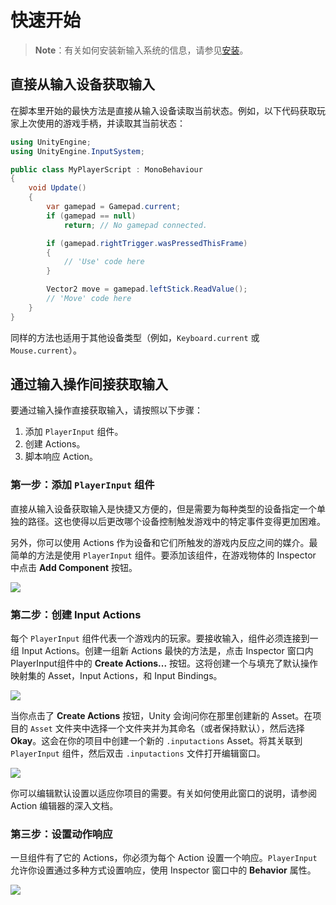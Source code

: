 # 快速开始

> **Note**：有关如何安装新输入系统的信息，请参见[安装](/unity/Input%20System%20中文文档/指引/安装.html)。

## 直接从输入设备获取输入

在脚本里开始的最快方法是直接从输入设备读取当前状态。例如，以下代码获取玩家上次使用的游戏手柄，并读取其当前状态：

```csharp
using UnityEngine;
using UnityEngine.InputSystem;

public class MyPlayerScript : MonoBehaviour
{
    void Update()
    {
        var gamepad = Gamepad.current;
        if (gamepad == null)
            return; // No gamepad connected.

        if (gamepad.rightTrigger.wasPressedThisFrame)
        {
            // 'Use' code here
        }

        Vector2 move = gamepad.leftStick.ReadValue();
        // 'Move' code here
    }
}
```

同样的方法也适用于其他设备类型（例如，`Keyboard.current` 或 `Mouse.current`）。

## 通过输入操作间接获取输入

要通过输入操作直接获取输入，请按照以下步骤：

1. 添加 `PlayerInput` 组件。
2. 创建 Actions。
3. 脚本响应 Action。

### 第一步：添加 `PlayerInput` 组件

直接从输入设备获取输入是快捷又方便的，但是需要为每种类型的设备指定一个单独的路径。这也使得以后更改哪个设备控制触发游戏中的特定事件变得更加困难。

另外，你可以使用 Actions 作为设备和它们所触发的游戏内反应之间的媒介。最简单的方法是使用 `PlayerInput` 组件。要添加该组件，在游戏物体的 Inspector 中点击 **Add Component** 按钮。

![](https://docs.unity3d.com/Packages/com.unity.inputsystem@1.3/manual/images/AddPlayerInput.png)

### 第二步：创建 Input Actions

每个 `PlayerInput` 组件代表一个游戏内的玩家。要接收输入，组件必须连接到一组 Input Actions。创建一组新 Actions 最快的方法是，点击 Inspector 窗口内 PlayerInput组件中的 **Create Actions...** 按钮。这将创建一个与填充了默认操作映射集的 Asset，Input Actions，和 Input Bindings。

![](https://docs.unity3d.com/Packages/com.unity.inputsystem@1.3/manual/images/PlayerInputCreateActions.png)

当你点击了 **Create Actions** 按钮，Unity 会询问你在那里创建新的 Asset。在项目的 `Asset` 文件夹中选择一个文件夹并为其命名（或者保持默认），然后选择 **Okay**。这会在你的项目中创建一个新的 `.inputactions` Asset。将其关联到 `PlayerInput` 组件，然后双击 `.inputactions` 文件打开编辑窗口。

![](https://docs.unity3d.com/Packages/com.unity.inputsystem@1.3/manual/images/MyGameActions.png)

你可以编辑默认设置以适应你项目的需要。有关如何使用此窗口的说明，请参阅 Action 编辑器的深入文档。

### 第三步：设置动作响应

一旦组件有了它的 Actions，你必须为每个 Action 设置一个响应。`PlayerInput` 允许你设置通过多种方式设置响应，使用 Inspector 窗口中的 **Behavior** 属性。

![](https://docs.unity3d.com/Packages/com.unity.inputsystem@1.3/manual/images/PlayerInputNotificationBehaviors.png)